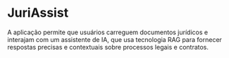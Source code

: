 # JuriAssist
A aplicação permite que usuários carreguem documentos jurídicos e interajam com um assistente de IA, que usa tecnologia RAG para fornecer respostas precisas e contextuais sobre processos legais e contratos.

